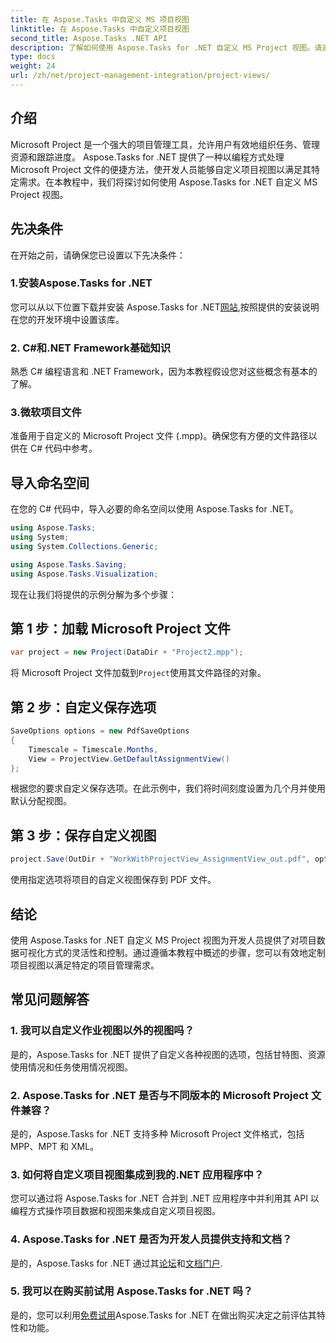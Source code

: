 ```yaml
---
title: 在 Aspose.Tasks 中自定义 MS 项目视图
linktitle: 在 Aspose.Tasks 中自定义项目视图
second_title: Aspose.Tasks .NET API
description: 了解如何使用 Aspose.Tasks for .NET 自定义 MS Project 视图。请遵循我们的分步指南，实现高效的项目管理可视化。
type: docs
weight: 24
url: /zh/net/project-management-integration/project-views/
---
```

## 介绍
Microsoft Project 是一个强大的项目管理工具，允许用户有效地组织任务、管理资源和跟踪进度。 Aspose.Tasks for .NET 提供了一种以编程方式处理 Microsoft Project 文件的便捷方法，使开发人员能够自定义项目视图以满足其特定需求。在本教程中，我们将探讨如何使用 Aspose.Tasks for .NET 自定义 MS Project 视图。
## 先决条件
在开始之前，请确保您已设置以下先决条件：
### 1.安装Aspose.Tasks for .NET
您可以从以下位置下载并安装 Aspose.Tasks for .NET[网站](https://releases.aspose.com/tasks/net/),按照提供的安装说明在您的开发环境中设置该库。
### 2. C#和.NET Framework基础知识
熟悉 C# 编程语言和 .NET Framework，因为本教程假设您对这些概念有基本的了解。
### 3.微软项目文件
准备用于自定义的 Microsoft Project 文件 (.mpp)。确保您有方便的文件路径以供在 C# 代码中参考。
## 导入命名空间
在您的 C# 代码中，导入必要的命名空间以使用 Aspose.Tasks for .NET。
```csharp
using Aspose.Tasks;
using System;
using System.Collections.Generic;

using Aspose.Tasks.Saving;
using Aspose.Tasks.Visualization;
```
现在让我们将提供的示例分解为多个步骤：
## 第 1 步：加载 Microsoft Project 文件
```csharp
var project = new Project(DataDir + "Project2.mpp");
```
将 Microsoft Project 文件加载到`Project`使用其文件路径的对象。
## 第 2 步：自定义保存选项
```csharp
SaveOptions options = new PdfSaveOptions
{
    Timescale = Timescale.Months,
    View = ProjectView.GetDefaultAssignmentView()
};
```
根据您的要求自定义保存选项。在此示例中，我们将时间刻度设置为几个月并使用默认分配视图。
## 第 3 步：保存自定义视图
```csharp
project.Save(OutDir + "WorkWithProjectView_AssignmentView_out.pdf", options);
```
使用指定选项将项目的自定义视图保存到 PDF 文件。
## 结论
使用 Aspose.Tasks for .NET 自定义 MS Project 视图为开发人员提供了对项目数据可视化方式的灵活性和控制。通过遵循本教程中概述的步骤，您可以有效地定制项目视图以满足特定的项目管理需求。
## 常见问题解答
### 1. 我可以自定义作业视图以外的视图吗？
是的，Aspose.Tasks for .NET 提供了自定义各种视图的选项，包括甘特图、资源使用情况和任务使用情况视图。
### 2. Aspose.Tasks for .NET 是否与不同版本的 Microsoft Project 文件兼容？
是的，Aspose.Tasks for .NET 支持多种 Microsoft Project 文件格式，包括 MPP、MPT 和 XML。
### 3. 如何将自定义项目视图集成到我的.NET 应用程序中？
您可以通过将 Aspose.Tasks for .NET 合并到 .NET 应用程序中并利用其 API 以编程方式操作项目数据和视图来集成自定义项目视图。
### 4. Aspose.Tasks for .NET 是否为开发人员提供支持和文档？
是的，Aspose.Tasks for .NET 通过其[论坛](https://forum.aspose.com/c/tasks/15)和[文档门户](https://reference.aspose.com/tasks/net/).
### 5. 我可以在购买前试用 Aspose.Tasks for .NET 吗？
是的，您可以利用[免费试用](https://releases.aspose.com/)Aspose.Tasks for .NET 在做出购买决定之前评估其特性和功能。